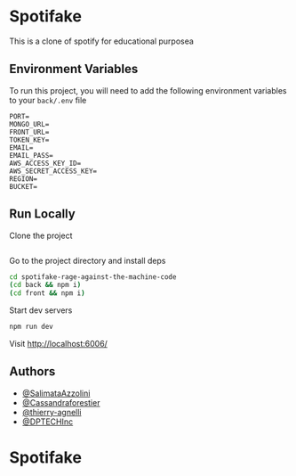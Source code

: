 
# Spotifake

This is a clone of spotify for educational purposea


## Environment Variables

To run this project, you will need to add the following environment variables to your `back/.env` file

```
PORT=
MONGO_URL=
FRONT_URL=
TOKEN_KEY=
EMAIL=
EMAIL_PASS=
AWS_ACCESS_KEY_ID=
AWS_SECRET_ACCESS_KEY=
REGION=
BUCKET=
```


## Run Locally

Clone the project

```bash
```

Go to the project directory and install deps

```bash
cd spotifake-rage-against-the-machine-code
(cd back && npm i)
(cd front && npm i)
```


Start dev servers

```bash
npm run dev
```

Visit [http://localhost:6006/](http://localhost:6006/)


## Authors

- [@SalimataAzzolini](https://github.com/SalimataAzzolini)
- [@Cassandraforestier](https://github.com/Cassandraforestier)
- [@thierry-agnelli](https://github.com/thierry-agnelli)
- [@DPTECHInc](https://github.com/DPTECHInc)
# Spotifake
